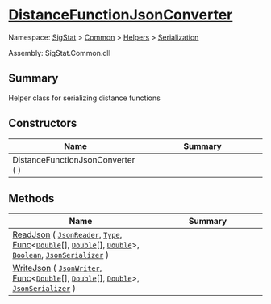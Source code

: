 # [DistanceFunctionJsonConverter](./DistanceFunctionJsonConverter.md)

Namespace: [SigStat](././) > [Common](./../../README.md) > [Helpers](./../README.md) > [Serialization](./README.md)

Assembly: SigStat.Common.dll

## Summary
Helper class for serializing distance functions

## Constructors

| Name<div><a href="#"><img width=225></a></div> | Summary<div><a href="#"><img width=525></a></div> | 
| --- | --- | 
| DistanceFunctionJsonConverter (  ) |  | 


## Methods

| Name<div><a href="#"><img width=225></a></div> | Summary<div><a href="#"><img width=525></a></div> | 
| --- | --- | 
| [ReadJson](./Methods/DistanceFunctionJsonConverter--ReadJson.md) ( [`JsonReader`](./DistanceFunctionJsonConverter.md), [`Type`](https://docs.microsoft.com/en-us/dotnet/api/System.Type), [Func](https://docs.microsoft.com/en-us/dotnet/api/System.Func-3)\<[`Double`](https://docs.microsoft.com/en-us/dotnet/api/System.Double)[], [`Double`](https://docs.microsoft.com/en-us/dotnet/api/System.Double)[], [`Double`](https://docs.microsoft.com/en-us/dotnet/api/System.Double)>, [`Boolean`](https://docs.microsoft.com/en-us/dotnet/api/System.Boolean), [`JsonSerializer`](./DistanceFunctionJsonConverter.md) ) |  | 
| [WriteJson](./Methods/DistanceFunctionJsonConverter--WriteJson.md) ( [`JsonWriter`](./DistanceFunctionJsonConverter.md), [Func](https://docs.microsoft.com/en-us/dotnet/api/System.Func-3)\<[`Double`](https://docs.microsoft.com/en-us/dotnet/api/System.Double)[], [`Double`](https://docs.microsoft.com/en-us/dotnet/api/System.Double)[], [`Double`](https://docs.microsoft.com/en-us/dotnet/api/System.Double)>, [`JsonSerializer`](./DistanceFunctionJsonConverter.md) ) |  | 


